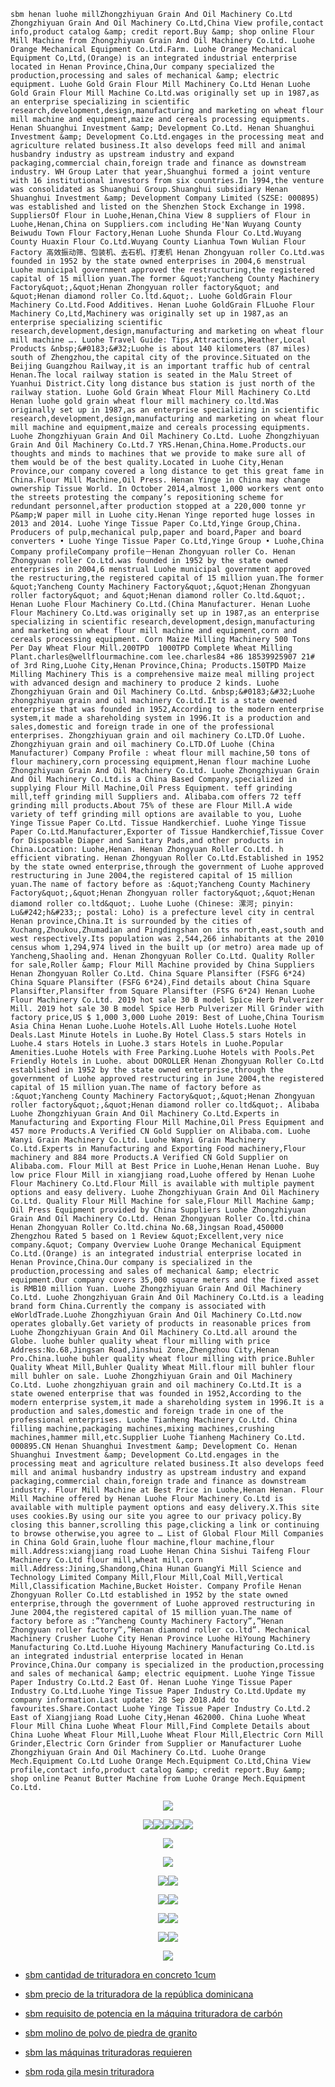 
```
sbm henan luohe millZhongzhiyuan Grain And Oil Machinery Co.Ltd Zhongzhiyuan Grain And Oil Machinery Co.Ltd,China View profile,contact info,product catalog &amp; credit report.Buy &amp; shop online Flour Mill Machine from Zhongzhiyuan Grain And Oil Machinery Co.Ltd. Luohe Orange Mechanical Equipment Co.Ltd.Farm. Luohe Orange Mechanical Equipment Co,Ltd,(Orange) is an integrated industrial enterprise located in Henan Province,China,Our company specialized the production,processing and sales of mechanical &amp; electric equipment. Luohe Gold Grain Flour Mill Machinery Co.Ltd Henan Luohe Gold Grain Flour Mill Machine Co.Ltd.was originally set up in 1987,as an enterprise specializing in scientific research,development,design,manufacturing and marketing on wheat flour mill machine and equipment,maize and cereals processing equipments. Henan Shuanghui Investment &amp; Development Co.Ltd. Henan Shuanghui Investment &amp; Development Co.Ltd.engages in the processing meat and agriculture related business.It also develops feed mill and animal husbandry industry as upstream industry and expand packaging,commercial chain,foreign trade and finance as downstream industry. WH Group Later that year,Shuanghui formed a joint venture with 16 institutional investors from six countries.In 1994,the venture was consolidated as Shuanghui Group.Shuanghui subsidiary Henan Shuanghui Investment &amp; Development Company Limited (SZSE: 000895) was established and listed on the Shenzhen Stock Exchange in 1998. SuppliersOf Flour in Luohe,Henan,China View 8 suppliers of Flour in Luohe,Henan,China on Suppliers.com including He'Nan Wuyang County Beiwudu Town Flour Factory,Henan Luohe Shunda Flour Co.Ltd.Wuyang County Huaxin Flour Co.Ltd.Wuyang County Lianhua Town Wulian Flour Factory 高效振动筛、包装机、去石机、打麦机 Henan Zhongyuan roller Co.Ltd.was founded in 1952 by the state owned enterprises in 2004,6 menstrual Luohe municipal government approved the restructuring,the registered capital of 15 million yuan.The former &quot;Yancheng County Machinery Factory&quot;,&quot;Henan Zhongyuan roller factory&quot; and &quot;Henan diamond roller Co.ltd.&quot;. Luohe GoldGrain Flour Machinery Co.Ltd.Food Additives. Henan Luohe GoldGrain FlLuohe Flour Machinery Co,Ltd,Machinery was originally set up in 1987,as an enterprise specializing scientific research,development,design,manufacturing and marketing on wheat flour mill machine …. Luohe Travel Guide: Tips,Attractions,Weather,Local Products &nbsp;&#0183;&#32;Luohe is about 140 kilometers (87 miles) south of Zhengzhou,the capital city of the province.Situated on the Beijing Guangzhou Railway,it is an important traffic hub of central Henan.The local railway station is seated in the Malu Street of Yuanhui District.City long distance bus station is just north of the railway station. Luohe Gold Grain Wheat Flour Mill Machinery Co.Ltd Henan luohe gold grain wheat flour mill machinery co.ltd.Was originally set up in 1987,as an enterprise specializing in scientific research,development,design,manufacturing and marketing on wheat flour mill machine and equipment,maize and cereals processing equipments. Luohe Zhongzhiyuan Grain And Oil Machinery Co.Ltd. Luohe Zhongzhiyuan Grain And Oil Machinery Co.Ltd.7 YRS.Henan,China.Home.Products.our thoughts and minds to machines that we provide to make sure all of them would be of the best quality.Located in Luohe City,Henan Province,our company covered a long distance to get this great fame in China.Flour Mill Machine,Oil Press. Henan Yinge in China may change ownership Tissue World. In October 2014,almost 1,000 workers went onto the streets protesting the company’s repositioning scheme for redundant personnel,after production stopped at a 220,000 tonne yr P&amp;W paper mill in Luohe city.Henan Yinge reported huge losses in 2013 and 2014. Luohe Yinge Tissue Paper Co.Ltd,Yinge Group,China. Producers of pulp,mechanical pulp,paper and board,Paper and board converters • Luohe Yinge Tissue Paper Co.Ltd,Yinge Group • Luohe,China Company profileCompany profile－Henan Zhongyuan roller Co. Henan Zhongyuan roller Co.Ltd.was founded in 1952 by the state owned enterprises in 2004,6 menstrual Luohe municipal government approved the restructuring,the registered capital of 15 million yuan.The former &quot;Yancheng County Machinery Factory&quot;,&quot;Henan Zhongyuan roller factory&quot; and &quot;Henan diamond roller Co.ltd.&quot;. Henan Luohe Flour Machinery Co.Ltd.(China Manufacturer. Henan Luohe Flour Machinery Co.Ltd.was originally set up in 1987,as an enterprise specializing in scientific research,development,design,manufacturing and marketing on wheat flour mill machine and equipment,corn and cereals processing equipment. Corn Maize Milling Machinery 500 Tons Per Day Wheat Flour Mill.200TPD  1000TPD Complete Wheat Milling Plant.charles@wellflourmachine.com lee.charles84 +86 18539925907 21# of 3rd Ring,Luohe City,Henan Province,China; Products.150TPD Maize Milling Machinery This is a comprehensive maize meal milling project with advanced design and machinery to produce 2 kinds. Luohe Zhongzhiyuan Grain and Oil Machinery Co.Ltd. &nbsp;&#0183;&#32;Luohe zhongzhiyuan grain and oil machinery Co.Ltd.It is a state owened enterprise that was founded in 1952,According to the modern enterprise system,it made a shareholding system in 1996.It is a production and sales,domestic and foreign trade in one of the professional enterprises. Zhongzhiyuan grain and oil machinery Co.LTD.Of Luohe. Zhongzhiyuan grain and oil machinery Co.LTD.Of Luohe (China Manufacturer) Company Profile : wheat flour mill machine,50 tons of flour machinery,corn processing equipment,Henan flour machine Luohe Zhongzhiyuan Grain And Oil Machinery Co.Ltd. Luohe Zhongzhiyuan Grain And Oil Machinery Co.Ltd.is a China Based Company,specialized in supplying Flour Mill Machine,Oil Press Equipment. teff grinding mill,teff grinding mill Suppliers and. Alibaba.com offers 72 teff grinding mill products.About 75% of these are Flour Mill.A wide variety of teff grinding mill options are available to you, Luohe Yinge Tissue Paper Co.Ltd. Tissue Handkerchief. Luohe Yinge Tissue Paper Co.Ltd.Manufacturer,Exporter of Tissue Handkerchief,Tissue Cover for Disposable Diaper and Sanitary Pads,and other products in China.Location: Luohe,Henan. Henan Zhongyuan Roller Co.Ltd. h efficient vibrating. Henan Zhongyuan Roller Co.Ltd.Established in 1952 by the state owned enterprise,through the government of Luohe approved restructuring in June 2004,the registered capital of 15 million yuan.The name of factory before as :&quot;Yancheng County Machinery Factory&quot;,&quot;Henan Zhongyuan roller factory&quot;,&quot;Henan diamond roller co.ltd&quot;. Luohe Luohe (Chinese: 漯河; pinyin: Lu&#242;h&#233;; postal: Loho) is a prefecture level city in central Henan province,China.It is surrounded by the cities of Xuchang,Zhoukou,Zhumadian and Pingdingshan on its north,east,south and west respectively.Its population was 2,544,266 inhabitants at the 2010 census whom 1,294,974 lived in the built up (or metro) area made up of Yancheng,Shaoling and. Henan Zhongyuan Roller Co.Ltd. Quality Roller for sale,Roller &amp; Flour Mill Machine provided by China Suppliers Henan Zhongyuan Roller Co.Ltd. China Square Plansifter (FSFG 6*24) China Square Plansifter (FSFG 6*24),Find details about China Square Plansifter,Plansifter from Square Plansifter (FSFG 6*24) Henan Luohe Flour Machinery Co.Ltd. 2019 hot sale 30 B model Spice Herb Pulverizer Mill. 2019 hot sale 30 B model Spice Herb Pulverizer Mill Grinder with factory price,US $ 1,000 3,000 Luohe 2019: Best of Luohe,China Tourism Asia China Henan Luohe.Luohe Hotels.All Luohe Hotels.Luohe Hotel Deals.Last Minute Hotels in Luohe.By Hotel Class.5 stars Hotels in Luohe.4 stars Hotels in Luohe.3 stars Hotels in Luohe.Popular Amenities.Luohe Hotels with Free Parking.Luohe Hotels with Pools.Pet Friendly Hotels in Luohe. about DOROLLER Henan Zhongyuan Roller Co.Ltd established in 1952 by the state owned enterprise,through the government of Luohe approved restructuring in June 2004,the registered capital of 15 million yuan.The name of factory before as :&quot;Yancheng County Machinery Factory&quot;,&quot;Henan Zhongyuan roller factory&quot;,&quot;Henan diamond roller co.ltd&quot;. Alibaba Luohe Zhongzhiyuan Grain And Oil Machinery Co.Ltd.Experts in Manufacturing and Exporting Flour Mill Machine,Oil Press Equipment and 457 more Products.A Verified CN Gold Supplier on Alibaba.com. Luohe Wanyi Grain Machinery Co.Ltd. Luohe Wanyi Grain Machinery Co.Ltd.Experts in Manufacturing and Exporting Food machinery,Flour machinery and 884 more Products.A Verified CN Gold Supplier on Alibaba.com. Flour Mill at Best Price in Luohe,Henan Henan Luohe. Buy low price Flour Mill in xiangjiang road,Luohe offered by Henan Luohe Flour Machinery Co.Ltd.Flour Mill is available with multiple payment options and easy delivery. Luohe Zhongzhiyuan Grain And Oil Machinery Co.Ltd. Quality Flour Mill Machine for sale,Flour Mill Machine &amp; Oil Press Equipment provided by China Suppliers Luohe Zhongzhiyuan Grain And Oil Machinery Co.Ltd. Henan Zhongyuan Roller Co.ltd.china Henan Zhongyuan Roller Co.ltd.china No.68,Jingsan Road,450000 Zhengzhou Rated 5 based on 1 Review &quot;Excellent,very nice company.&quot; Company Overview Luohe Orange Mechanical Equipment Co.Ltd.(Orange) is an integrated industrial enterprise located in Henan Province,China.Our company is specialized in the production,processing and sales of mechanical &amp; electric equipment.Our company covers 35,000 square meters and the fixed asset is RMB10 million Yuan. Luohe Zhongzhiyuan Grain And Oil Machinery Co.Ltd. Luohe Zhongzhiyuan Grain And Oil Machinery Co.Ltd.is a leading brand form China.Currently the company is associated with eWorldTrade.Luohe Zhongzhiyuan Grain And Oil Machinery Co.Ltd.now operates globally.Get variety of products in reasonable prices from Luohe Zhongzhiyuan Grain And Oil Machinery Co.Ltd.all around the Globe. luohe buhler quality wheat flour milling with price Address:No.68,Jingsan Road,Jinshui Zone,Zhengzhou City,Henan Pro.China.luohe buhler quality wheat flour milling with price.Buhler Quality Wheat Mill,Buhler Quality Wheat Mill.flour mill buhler flour mill buhler on sale. Luohe Zhongzhiyuan Grain and Oil Machinery Co.Ltd. Luohe zhongzhiyuan grain and oil machinery Co.Ltd.It is a state owened enterprise that was founded in 1952,According to the modern enterprise system,it made a shareholding system in 1996.It is a production and sales,domestic and foreign trade in one of the professional enterprises. Luohe Tianheng Machinery Co.Ltd. China filling machine,packaging machines,mixing machines,crushing machines,hammer mill,etc.Supplier Luohe Tianheng Machinery Co.Ltd. 000895.CN Henan Shuanghui Investment &amp; Development Co. Henan Shuanghui Investment &amp; Development Co.Ltd.engages in the processing meat and agriculture related business.It also develops feed mill and animal husbandry industry as upstream industry and expand packaging,commercial chain,foreign trade and finance as downstream industry. Flour Mill Machine at Best Price in Luohe,Henan Henan. Flour Mill Machine offered by Henan Luohe Flour Machinery Co.Ltd is available with multiple payment options and easy delivery.X.This site uses cookies.By using our site you agree to our privacy policy.By closing this banner,scrolling this page,clicking a link or continuing to browse otherwise,you agree to … List of Global Flour Mill Companies in China Gold Grain,luohe flour machine,flour machine,flour mill.Address:xiangjiang road Luohe Henan China Sishui Taifeng Flour Machinery Co.Ltd flour mill,wheat mill,corn mill.Address:Jining,Shandong,China Hunan GuangYi Mill Science and Technology Limited Company Mill,Flour Mill,Coal Mill,Vertical Mill,Classification Machine,Bucket Hoister. Company Profile Henan Zhongyuan Roller Co.Ltd established in 1952 by the state owned enterprise,through the government of Luohe approved restructuring in June 2004,the registered capital of 15 million yuan.The name of factory before as :”Yancheng County Machinery Factory”,”Henan Zhongyuan roller factory”,”Henan diamond roller co.ltd”. Mechanical Machinery Crusher Luohe City Henan Province Luohe HiYoung Machinery Manufacturing Co.Ltd.Luohe Hiyoung Machinery Manufacturing Co.Ltd.is an integrated industrial enterprise located in Henan Province,China.Our company is specialized in the production,processing and sales of mechanical &amp; electric equipment. Luohe Yinge Tissue Paper Industry Co.Ltd.2 East Of. Henan Luohe Yinge Tissue Paper Industry Co.Ltd.Luohe Yinge Tissue Paper Industry Co.Ltd.Update my company information.Last update: 28 Sep 2018.Add to favourites.Share.Contact Luohe Yinge Tissue Paper Industry Co.Ltd.2 East of Xiangjiang Road Luohe City,Henan 462000. China Luohe Wheat Flour Mill China Luohe Wheat Flour Mill,Find Complete Details about China Luohe Wheat Flour Mill,Luohe Wheat Flour Mill,Electric Corn Mill Grinder,Electric Corn Grinder from Supplier or Manufacturer Luohe Zhongzhiyuan Grain And Oil Machinery Co.Ltd. Luohe Orange Mech.Equipment Co.Ltd Luohe Orange Mech.Equipment Co.Ltd,China View profile,contact info,product catalog &amp; credit report.Buy &amp; shop online Peanut Butter Machine from Luohe Orange Mech.Equipment Co.Ltd. 
```

<div align="center">

<a href="https://es-crusher.shibang-china.com/github&k=sbm+henan+luohe+mill"><img src="https://static.shibang-china.com/es/crusher/logo.jpg"></a>

<a href="https://es-crusher.shibang-china.com/github&k=sbm+henan+luohe+mill"><img src="https://static.shibang-china.com/es/crusher/index.jpg"></a><a href="https://es-crusher.shibang-china.com/material.htmlgithub&k=sbm+henan+luohe+mill"><img src="https://static.shibang-china.com/es/crusher/material.jpg"></a><a href="https://es-crusher.shibang-china.com/application.htmlgithub&k=sbm+henan+luohe+mill"><img src="https://static.shibang-china.com/es/crusher/application.jpg"></a><a href="https://es-crusher.shibang-china.com/aboutus.htmlgithub&k=sbm+henan+luohe+mill"><img src="https://static.shibang-china.com/es/crusher/aboutus.jpg"></a><a href="https://es-crusher.shibang-china.com/contact.htmlgithub&k=sbm+henan+luohe+mill"><img src="https://static.shibang-china.com/es/crusher/contact.jpg"></a>

<a href="https://es-crusher.shibang-china.com/github&k=sbm+henan+luohe+mill"><img src="https://static.shibang-china.com/es/crusher/banner.jpg"></a>

<a href="https://swt.shibang-china.com/github&k=sbm+henan+luohe+mill"><img src="https://static.shibang-china.com/es/crusher/text.jpg"></a>

<a href="https://swt.shibang-china.com/github&k=sbm+henan+luohe+mill"><img src="https://static.shibang-china.com/es/crusher/chat.jpg"></a><a href="https://es-crusher.shibang-china.com/contact.htmlgithub&k=sbm+henan+luohe+mill"><img src="https://static.shibang-china.com/es/crusher/message.jpg"></a>

<a href="https://es-crusher.shibang-china.com/products/pe.htmlgithub&k=sbm+henan+luohe+mill"><img src="https://static.shibang-china.com/es/crusher/pe.jpg"></a><a href="https://es-crusher.shibang-china.com/products/pf.htmlgithub&k=sbm+henan+luohe+mill"><img src="https://static.shibang-china.com/es/crusher/pf.jpg"></a>

<a href="https://es-crusher.shibang-china.com/products/hpt.htmlgithub&k=sbm+henan+luohe+mill"><img src="https://static.shibang-china.com/es/crusher/hpt.jpg"></a><a href="https://es-crusher.shibang-china.com/products/vsi.htmlgithub&k=sbm+henan+luohe+mill"><img src="https://static.shibang-china.com/es/crusher/vsi.jpg"></a>

<a href="https://es-crusher.shibang-china.com/products/klv.htmlgithub&k=sbm+henan+luohe+mill"><img src="https://static.shibang-china.com/es/crusher/klv.jpg"></a><a href="https://es-crusher.shibang-china.com/products/portable.htmlgithub&k=sbm+henan+luohe+mill"><img src="https://static.shibang-china.com/es/crusher/portable.jpg"></a>

<a href="https://swt.shibang-china.com/github&k=sbm+henan+luohe+mill"><img src="https://static.shibang-china.com/es/crusher/case.jpg"></a>

</div>


* [sbm cantidad de trituradora en concreto 1cum](sbm%20cantidad%20de%20trituradora%20en%20concreto%201cum.md)

* [sbm precio de la trituradora de la república dominicana](sbm%20precio%20de%20la%20trituradora%20de%20la%20rep%C3%BAblica%20dominicana.md)

* [sbm requisito de potencia en la máquina trituradora de carbón](sbm%20requisito%20de%20potencia%20en%20la%20m%C3%A1quina%20trituradora%20de%20carb%C3%B3n.md)

* [sbm molino de polvo de piedra de granito](sbm%20molino%20de%20polvo%20de%20piedra%20de%20granito.md)

* [sbm las máquinas trituradoras requieren](sbm%20las%20m%C3%A1quinas%20trituradoras%20requieren.md)

* [sbm roda gila mesin trituradora](sbm%20roda%20gila%20mesin%20trituradora.md)